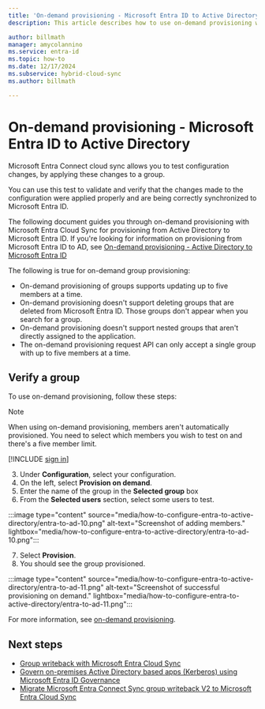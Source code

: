 ```yaml
---
title: 'On-demand provisioning - Microsoft Entra ID to Active Directory'
description: This article describes how to use on-demand provisioning when provisioning from Microsoft Entra ID to Active Directory.

author: billmath
manager: amycolannino
ms.service: entra-id
ms.topic: how-to
ms.date: 12/17/2024
ms.subservice: hybrid-cloud-sync
ms.author: billmath

---
```




# On-demand provisioning - Microsoft Entra ID to Active Directory
Microsoft Entra Connect cloud sync allows you to test configuration changes, by applying these changes to a group. 

You can use this test to validate and verify that the changes made to the configuration were applied properly and are being correctly synchronized to Microsoft Entra ID. 

The following document guides you through on-demand provisioning with Microsoft Entra Cloud Sync for provisioning from Active Directory to Microsoft Entra ID. If you're looking for information on provisioning from Microsoft Entra ID to AD, see [ On-demand provisioning - Active Directory to Microsoft Entra ID](how-to-on-demand-provision-entra-to-active-directory.md)

The following is true for on-demand group provisioning:
- On-demand provisioning of groups supports updating up to five members at a time.
- On-demand provisioning doesn't support deleting groups that are deleted from Microsoft Entra ID. Those groups don't appear when you search for a group.
- On-demand provisioning doesn't support nested groups that aren't directly assigned to the application.
- The on-demand provisioning request API can only accept a single group with up to five members at a time.


## Verify a group
To use on-demand provisioning, follow these steps:

>[!NOTE]
>When using on-demand provisioning, members aren't automatically provisioned. You need to select which members you wish to test on and there's a five member limit.

 [!INCLUDE [sign in](../../../includes/cloud-sync-sign-in.md)]

 3. Under **Configuration**, select your configuration.
 4. On the left, select **Provision on demand**.
 5. Enter the name of the group in the **Selected group** box
 6. From the **Selected users** section, select some users to test.
 
   :::image type="content" source="media/how-to-configure-entra-to-active-directory/entra-to-ad-10.png" alt-text="Screenshot of adding members." lightbox="media/how-to-configure-entra-to-active-directory/entra-to-ad-10.png":::

 7. Select **Provision**.
 8. You should see the group provisioned.
 
   :::image type="content" source="media/how-to-configure-entra-to-active-directory/entra-to-ad-11.png" alt-text="Screenshot of successful provisioning on demand." lightbox="media/how-to-configure-entra-to-active-directory/entra-to-ad-11.png":::


For more information, see [on-demand provisioning](how-to-on-demand-provision.md).

## Next steps 
- [Group writeback with Microsoft Entra Cloud Sync ](../group-writeback-cloud-sync.md)
- [Govern on-premises Active Directory based apps (Kerberos) using Microsoft Entra ID Governance](govern-on-premises-groups.md)
- [Migrate Microsoft Entra Connect Sync group writeback V2 to Microsoft Entra Cloud Sync](migrate-group-writeback.md)
